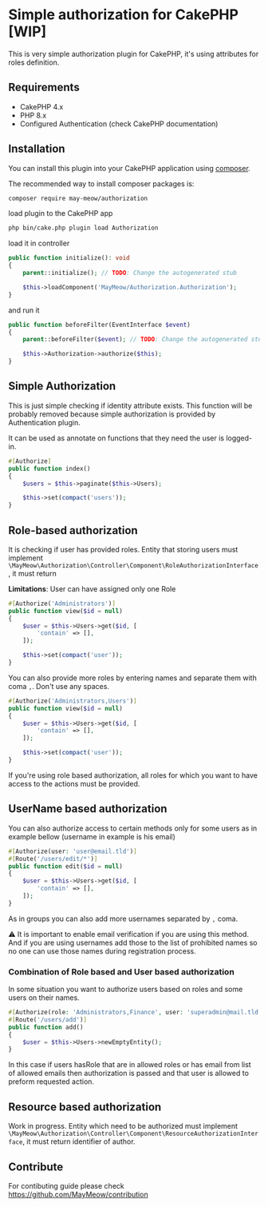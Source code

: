 # Simple authorization for CakePHP [WIP]

This is very simple authorization plugin for CakePHP, it's using attributes for roles definition.

## Requirements

- CakePHP 4.x
- PHP 8.x
- Configured Authentication (check CakePHP documentation)

## Installation

You can install this plugin into your CakePHP application using [composer](https://getcomposer.org).

The recommended way to install composer packages is:

```bash
composer require may-meow/authorization
```

load plugin to the CakePHP app

```bash
php bin/cake.php plugin load Authorization
```

load it in controller

```php
public function initialize(): void
{
    parent::initialize(); // TODO: Change the autogenerated stub

    $this->loadComponent('MayMeow/Authorization.Authorization');
}
```

and run it

```php
public function beforeFilter(EventInterface $event)
{
    parent::beforeFilter($event); // TODO: Change the autogenerated stub

    $this->Authorization->authorize($this);
}
```

## Simple Authorization

This is just simple checking if identity attribute exists. This function will be probably removed because simple authorization is provided by Authentication plugin.

It can be used as annotate on functions that they need the user is logged-in.

```php
#[Authorize]
public function index()
{
    $users = $this->paginate($this->Users);

    $this->set(compact('users'));
}
```

## Role-based authorization

It is checking if user has provided roles. Entity that storing users must implement
`\MayMeow\Authorization\Controller\Component\RoleAuthorizationInterface`, it must return

**Limitations**: User can have assigned only one Role

```php
#[Authorize('Administrators')]
public function view($id = null)
{
    $user = $this->Users->get($id, [
        'contain' => [],
    ]);

    $this->set(compact('user'));
}
```

You can also provide more roles by entering names and separate them with coma `,`. Don't use any spaces.

```php
#[Authorize('Administrators,Users')]
public function view($id = null)
{
    $user = $this->Users->get($id, [
        'contain' => [],
    ]);

    $this->set(compact('user'));
}
```

If you're using role based authorization, all roles for which you want to have access to the actions must be provided.

## UserName based authorization

You can also authorize access to certain methods only for some users as in example bellow (username in example is
his email)

```php
#[Authorize(user: 'user@email.tld')]
#[Route('/users/edit/*')]
public function edit($id = null)
{
    $user = $this->Users->get($id, [
        'contain' => [],
    ]);
}
```

As in groups you can also add more usernames separated by `,` coma.

:warning: It is important to enable email verification if you are using this method. And if you are using usernames add those
to the list of prohibited names so no one can use those names during registration process.

### Combination of Role based and User based authorization

In some situation you want to authorize users based on roles and some users on their names.

```php
#[Authorize(role: 'Administrators,Finance', user: 'superadmin@mail.tld')]
#[Route('/users/add')]
public function add()
{
    $user = $this->Users->newEmptyEntity();
}
```

In this case if users hasRole that are in allowed roles or has email from list of allowed emails then
authorization is passed and that user is allowed to preform requested action.

## Resource based authorization

Work in progress. Entity which need to be authorized must implement
`\MayMeow\Authorization\Controller\Component\ResourceAuthorizationInterface`, it must return identifier of author.

## Contribute

For contibuting guide please check https://github.com/MayMeow/contribution
